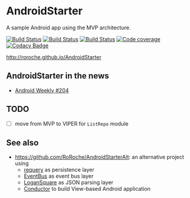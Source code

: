 # AndroidStarter
A sample Android app using the MVP architecture.

[![Build Status](https://travis-ci.org/RoRoche/AndroidStarter.svg?branch=master)](https://travis-ci.org/RoRoche/AndroidStarter)
[![Build Status](https://circleci.com/gh/RoRoche/AndroidStarter.svg?style=shield&circle-token=e1392aa8f9f0e28e84fcbe56e7799aa0dad35142)](https://circleci.com/gh/RoRoche/AndroidStarter)
[![Build Status](https://www.bitrise.io/app/4bb734986df5e64f.svg?token=Qhm_4tcy5Zg8fO6YbsKGHQ&branch=master)](https://www.bitrise.io/app/4bb734986df5e64f)
[![Code coverage](https://codecov.io/github/RoRoche/AndroidStarter/coverage.svg?branch=master)](https://codecov.io/gh/RoRoche/AndroidStarter)
[![Codacy Badge](https://api.codacy.com/project/badge/Grade/a21bb4740cba4ce1b166d3a7c3578c0e)](https://www.codacy.com/app/romain-rochegude_2/AndroidStarter?utm_source=github.com&amp;utm_medium=referral&amp;utm_content=RoRoche/AndroidStarter&amp;utm_campaign=Badge_Grade)

<http://roroche.github.io/AndroidStarter>

## AndroidStarter in the news

* [Android Weekly #204](http://androidweekly.net/issues/issue-204)

## TODO

- [ ] move from MVP to VIPER for `ListRepo` module

## See also

* <https://github.com/RoRoche/AndroidStarterAlt>: an alternative project using 
  * [requery](https://github.com/requery/requery/) as persistence layer
  * [EventBus](https://github.com/greenrobot/EventBus) as event bus layer
  * [LoganSquare](https://github.com/bluelinelabs/LoganSquare) as JSON parsing layer
  * [Conductor](https://github.com/bluelinelabs/Conductor) to build View-based Android application
